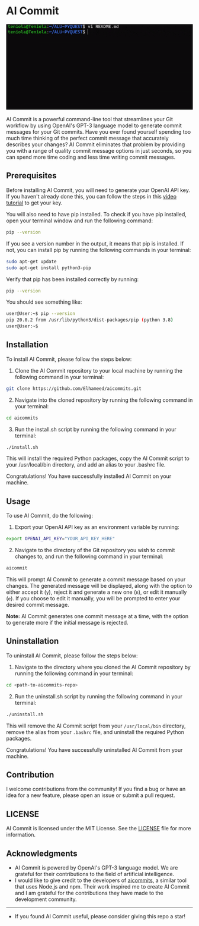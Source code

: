 # AI Commit

![AI Commit screenshot](aicommit.gif)


AI Commit is a powerful command-line tool that streamlines your Git workflow by using OpenAI's GPT-3 language model to generate commit messages for your Git commits. Have you ever found yourself spending too much time thinking of the perfect commit message that accurately describes your changes? AI Commit eliminates that problem by providing you with a range of quality commit message options in just seconds, so you can spend more time coding and less time writing commit messages.

## Prerequisites

Before installing AI Commit, you will need to generate your OpenAI API key. If you haven't already done this, you can follow the steps in this [video tutorial](https://www.youtube.com/watch?v=nafDyRsVnXU) to get your key.

You will also need to have pip installed. To check if you have pip installed, open your terminal window and run the following command:
```sh
pip --version
```

If you see a version number in the output, it means that pip is installed. If not, you can install pip by running the following commands in your terminal:
```sh
sudo apt-get update
sudo apt-get install python3-pip
```

Verify that pip has been installed correctly by running:
```sh
pip --version
```

You should see something like:
```sh
user@User:~$ pip --version
pip 20.0.2 from /usr/lib/python3/dist-packages/pip (python 3.8)
user@User:~$
```
## Installation
To install AI Commit, please follow the steps below:
1. Clone the AI Commit repository to your local machine by running the following command in your terminal:
```sh
git clone https://github.com/Elhameed/aicommits.git
```
2. Navigate into the cloned repository by running the following command in your terminal:
```sh
cd aicommits
```
3. Run the install.sh script by running the following command in your terminal:
```sh
./install.sh
```
This will install the required Python packages, copy the AI Commit script to your /usr/local/bin directory, and add an alias to your .bashrc file.

Congratulations! You have successfully installed AI Commit on your machine.

## Usage
To use AI Commit, do the following:
1. Export your OpenAI API key as an environment variable by running:
```sh
export OPENAI_API_KEY="YOUR_API_KEY_HERE"
```
2. Navigate to the directory of the Git repository you wish to commit changes to, and run the following command in your terminal:
```sh
aicommit

```
This will prompt AI Commit to generate a commit message based on your changes. The generated message will be displayed, along with the option to either accept it (`y`), reject it and generate a new one (`n`), or edit it manually (`e`). If you choose to edit it manually, you will be prompted to enter your desired commit message.

**Note:** AI Commit generates one commit message at a time, with the option to generate more if the initial message is rejected.

## Uninstallation
To uninstall AI Commit, please follow the steps below:
1. Navigate to the directory where you cloned the AI Commit repository by running the following command in your terminal:
```sh
cd <path-to-aicommits-repo>
```
2. Run the uninstall.sh script by running the following command in your terminal:
```sh
./uninstall.sh
```
This will remove the AI Commit script from your `/usr/local/bin` directory, remove the alias from your `.bashrc` file, and uninstall the required Python packages.

Congratulations! You have successfully uninstalled AI Commit from your machine.

## Contribution
I welcome contributions from the community! If you find a bug or have an idea for a new feature, please open an issue or submit a pull request.

## LICENSE
AI Commit is licensed under the MIT License. See the [LICENSE](./LICENSE) file for more information.

## Acknowledgments
- AI Commit is powered by OpenAI's GPT-3 language model. We are grateful for their contributions to the field of artificial intelligence.
- I would like to give credit to the developers of [aicommits](https://github.com/Nutlope/aicommits), a similar tool that uses Node.js and npm. Their work inspired me to create AI Commit and I am grateful for the contributions they have made to the development community.


----------
- If you found AI Commit useful, please consider giving this repo a star!

